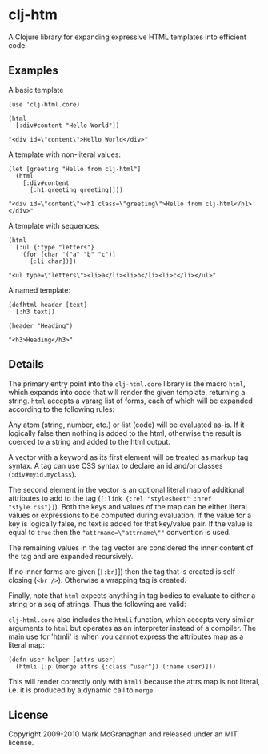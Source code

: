 # clj-htm

A Clojure library for expanding expressive HTML templates into efficient code.

## Examples

A basic template

    (use 'clj-html.core)
    
    (html
      [:div#content "Hello World"])
    
    "<div id=\"content\">Hello World</div>"
    
A template with non-literal values:

    (let [greeting "Hello from clj-html"]
      (html
        [:div#content
          [:h1.greeting greeting]]))
          
    "<div id=\"content\"><h1 class=\"greeting\">Hello from clj-html</h1></div>"

A template with sequences:

    (html
      [:ul {:type "letters"}
        (for [char '("a" "b" "c")]
          [:li char])])
    
    "<ul type=\"letters\"><li>a</li><li>b</li><li>c</li></ul>"

A named template:

    (defhtml header [text]
      [:h3 text])
    
    (header "Heading")
    
    "<h3>Heading</h3>"

## Details

The primary entry point into the `clj-html.core` library is the macro `html`, which expands into code that will render the given template, returning a string. `html` accepts a vararg list of forms, each of which will be expanded according to the following rules:

Any atom (string, number, etc.) or list (code) will be evaluated as-is. If it logically false then nothing is added to the html, otherwise the result is coerced to a string and added to the html output.

A vector with a keyword as its first element will be treated as markup tag  syntax. A tag can use CSS syntax to declare an id and/or classes (`:div#myid.myclass`). 

The second element in the vector is an optional literal map of additional attributes to add to the tag (`[:link {:rel "stylesheet" :href "style.css"}]`). Both the keys and values of the map can be either literal values or expressions to be computed during evaluation. If the value for a key is logically false, no text is added for that key/value pair. If the value is  equal to `true` then the `"attrname=\"attrname\""` convention is used.

The remaining values in the tag vector are considered the inner content of the  tag and are expanded recursively.

If no inner forms are given (`[:br]`]) then the tag that is created is self-closing (`<br />`). Otherwise a wrapping tag is created.

Finally, note that `html` expects anything in tag bodies to evaluate to either a string or a seq of strings. Thus the following are valid:


`clj-html.core` also includes the `htmli` function, which accepts very similar arguments to `html` but operates as an interpreter instead of a compiler.  The main use for 'htmli' is when you cannot express the attributes map as a literal map:

    (defn user-helper [attrs user]
      (htmli [:p (merge attrs {:class "user"}) (:name user)]))

This will render correctly only with `htmli` because the attrs map is not literal, i.e. it is produced by a dynamic call to `merge`.


## License

Copyright 2009-2010 Mark McGranaghan and released under an MIT license.